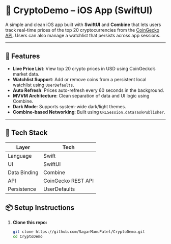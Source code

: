 # 🚀 CryptoDemo – iOS App (SwiftUI)

A simple and clean iOS app built with **SwiftUI** and **Combine** that lets users track real-time prices of the top 20 cryptocurrencies from the [CoinGecko API](https://www.coingecko.com/en/api). Users can also manage a watchlist that persists across app sessions.

---

## 📱 Features

- **Live Price List**: View top 20 crypto prices in USD using CoinGecko’s market data.
- **Watchlist Support**: Add or remove coins from a persistent local watchlist using `UserDefaults`.
- **Auto Refresh**: Prices auto-refresh every 60 seconds in the background.
- **MVVM Architecture**: Clean separation of data and UI logic using Combine.
- **Dark Mode**: Supports system-wide dark/light themes.
- **Combine-based Networking**: Built using `URLSession.dataTaskPublisher`.

---

## 🔧 Tech Stack

| Layer        | Tech                     |
|--------------|--------------------------|
| Language     | Swift                    |
| UI           | SwiftUI                  |
| Data Binding | Combine                  |
| API          | CoinGecko REST API       |
| Persistence  | UserDefaults             |

## 📦 Setup Instructions

1. **Clone this repo:**
   ```bash
   git clone https://github.com/SagarManuPatel/CryptoDemo.git
   cd CryptoDemo
